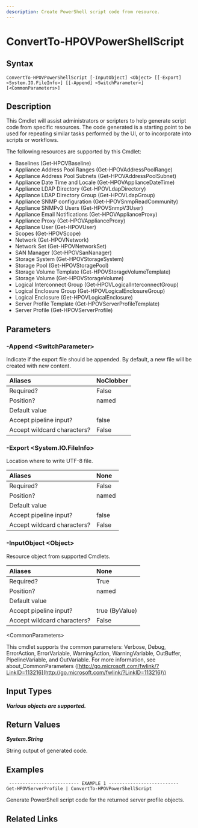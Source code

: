 ```yaml
---
description: Create PowerShell script code from resource.
---
```


# ConvertTo-HPOVPowerShellScript

## Syntax

```text
ConvertTo-HPOVPowerShellScript [-InputObject] <Object> [[-Export] <System.IO.FileInfo>] [[-Append] <SwitchParameter>] [<CommonParameters>]
```

## Description

This Cmdlet will assist administrators or scripters to help generate script code from specific resources. The code generated is a starting point to be used for repeating similar tasks performed by the UI, or to incorporate into scripts or workflows.

The following resources are supported by this Cmdlet:

* Baselines \(Get-HPOVBaseline\)
* Appliance Address Pool Ranges \(Get-HPOVAddressPoolRange\)
* Appliance Address Pool Subnets \(Get-HPOVAddressPoolSubnet\)
* Appliance Date Time and Locale \(Get-HPOVApplianceDateTime\)
* Appliance LDAP Directory \(Get-HPOVLdapDirectory\)
* Appliance LDAP Directory Group \(Get-HPOVLdapGroup\)
* Appliance SNMP configuration \(Get-HPOVSnmpReadCommunity\)
* Appliance SNMPv3 Users \(Get-HPOVSnmpV3User\)
* Appliance Email Notifications \(Get-HPOVApplianceProxy\)
* Appliance Proxy \(Get-HPOVApplianceProxy\)
* Appliance User \(Get-HPOVUser\)
* Scopes \(Get-HPOVScope\)
* Network \(Get-HPOVNetwork\)
* Network Set \(Get-HPOVNetworkSet\)
* SAN Manager \(Get-HPOVSanNanager\)
* Storage System \(Get-HPOVStorageSystem\)
* Storage Pool \(Get-HPOVStoragePool\)
* Storage Volume Template \(Get-HPOVStorageVolumeTemplate\)
* Storage Volume \(Get-HPOVStorageVolume\)
* Logical Interconnect Group \(Get-HPOVLogicalInterconnectGroup\)
* Logical Enclosure Group \(Get-HPOVLogicalEnclosureGroup\)
* Logical Enclosure \(Get-HPOVLogicalEnclosure\)
* Server Profile Template \(Get-HPOVServerProfileTemplate\)
* Server Profile \(Get-HPOVServerProfile\)

## Parameters

### -Append &lt;SwitchParameter&gt;

Indicate if the export file should be appended. By default, a new file will be created with new content.

| Aliases | NoClobber |
| :--- | :--- |
| Required? | False |
| Position? | named |
| Default value |  |
| Accept pipeline input? | false |
| Accept wildcard characters? | False |

### -Export &lt;System.IO.FileInfo&gt;

Location where to write UTF-8 file.

| Aliases | None |
| :--- | :--- |
| Required? | False |
| Position? | named |
| Default value |  |
| Accept pipeline input? | false |
| Accept wildcard characters? | False |

### -InputObject &lt;Object&gt;

Resource object from supported Cmdlets.

| Aliases | None |
| :--- | :--- |
| Required? | True |
| Position? | named |
| Default value |  |
| Accept pipeline input? | true \(ByValue\) |
| Accept wildcard characters? | False |

&lt;CommonParameters&gt;

This cmdlet supports the common parameters: Verbose, Debug, ErrorAction, ErrorVariable, WarningAction, WarningVariable, OutBuffer, PipelineVariable, and OutVariable. For more information, see about\_CommonParameters \([http://go.microsoft.com/fwlink/?LinkID=113216](http://go.microsoft.com/fwlink/?LinkID=113216)\)

## Input Types

_**Various objects are supported.**_

## Return Values

_**System.String**_

String output of generated code.

## Examples

```text
 -------------------------- EXAMPLE 1 --------------------------
Get-HPOVServerProfile | ConvertTo-HPOVPowerShellScript
```

Generate PowerShell script code for the returned server profile objects.

## Related Links

